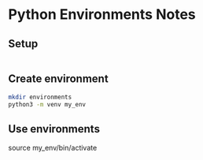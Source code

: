 # Python Environments Notes

## Setup

``` bash


```

## Create environment


``` bash
mkdir environments
python3 -m venv my_env
```


## Use environments

source my_env/bin/activate
